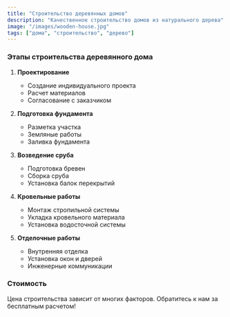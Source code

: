 ```yaml
---
title: "Строительство деревянных домов"
description: "Качественное строительство домов из натурального дерева"
image: "/images/wooden-house.jpg"
tags: ["дома", "строительство", "дерево"]
---
```


### Этапы строительства деревянного дома

1. **Проектирование**
   - Создание индивидуального проекта
   - Расчет материалов
   - Согласование с заказчиком

2. **Подготовка фундамента**
   - Разметка участка
   - Земляные работы
   - Заливка фундамента

3. **Возведение сруба**
   - Подготовка бревен
   - Сборка сруба
   - Установка балок перекрытий

4. **Кровельные работы**
   - Монтаж стропильной системы
   - Укладка кровельного материала
   - Установка водосточной системы

5. **Отделочные работы**
   - Внутренняя отделка
   - Установка окон и дверей
   - Инженерные коммуникации

### Стоимость

Цена строительства зависит от многих факторов. Обратитесь к нам за бесплатным расчетом!